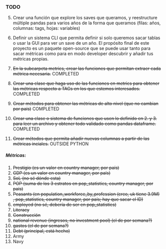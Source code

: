 ### TODO

5. Crear una función que explore los saves que queramos, y reestructure múltiple pandas para varios años de la forma que queramos (filas: años, columnas: tags, hojas: variables)

7. Definir un sistema CLI que permita definir si solo queremos sacar tablas o usar la GUI para ver un save de un año. El propósito final de este proyecto es un paquete open-source que se puede usar tanto para sacar métricas como para en modo developer descubrir y añadir tus métricas propias.

1. ~~En la subcarpeta metrics, crear las funciones que permitan extraer cada métrica necesaria.~~ COMPLETED

2. ~~Crear una clase que haga uso de las funciones en metrics para obtener las métricas respecto a TAGs en los que estemos interesados.~~ COMPLETED

3. ~~Crear métodos para obtener las métricas de alto nivel (que no cambian por país)~~ COMPLETED

4. ~~Crear una clase o sistema de funciones que usen lo definido en 2. y 3. para leer un archivo y obtener todo validado como pandas dataframe.~~ COMPLETED

6. ~~Crear métodos que permita añadir nuevas columnas a partir de las métricas inciales.~~ OUTSIDE PYTHON

##### Métricas:

1. ~~Prestigio (es un valor en country manager, por país)~~
2. ~~GDP (es un valor en country manager, por país)~~
3. ~~SoL (no sé dónde esta)~~
4. ~~POP (suma de los 3 estratos en pop_statistics, country manager, por país)~~
5. ~~Peasants (en population_workforce_by_profession (creo, uk tiene 3.9M) , pop_statistics, country manager, por país; hay que sacar el ID)~~
6. ~~employed (no sé, debería de ser en pop_statistics)~~
7. ~~Literacy~~
8. ~~Construcción~~
9. ~~national revenue (ingresos, no investment pool) (el de por semana?)~~
10. ~~gastos (el de por semana?)~~
11. ~~Debt (principal, está hecho)~~
12. Army
13. Navy